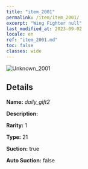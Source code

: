 ```yaml
---
title: "item_2001"
permalink: /item/item_2001/
excerpt: "Wing Fighter null"
last_modified_at: 2023-09-02
locale: en
ref: "item_2001.md"
toc: false
classes: wide
---
```



 ![Unknown_2001](/images/item/daily_gift2_p.png)



## Details

 **Name:** *daily_gift2* 

 **Description:** 

 **Rarity:** 1 

 **Type:** 21 

 **Suction:** true 

 **Auto Suction:** false 



